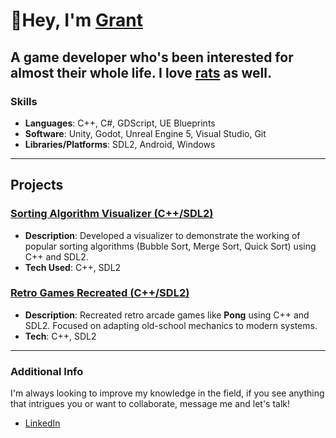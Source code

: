 # 👋Hey, I'm <a href="https://theatricalgrant.github.io/#/projects">Grant</a></h1> 
## A game developer who's been interested for almost their whole life. I love <a href="www.rativerse.com">rats</a> as well.

### Skills
- **Languages**: C++, C#, GDScript, UE Blueprints
- **Software**: Unity, Godot, Unreal Engine 5, Visual Studio, Git
- **Libraries/Platforms**: SDL2, Android, Windows

---

## Projects
### [Sorting Algorithm Visualizer (C++/SDL2)](https://github.com/TheatricalGrant/Sorting-Algorithm-Visualizer)
- **Description**: Developed a visualizer to demonstrate the working of popular sorting algorithms (Bubble Sort, Merge Sort, Quick Sort) using C++ and SDL2.
- **Tech Used**: C++, SDL2

### [Retro Games Recreated (C++/SDL2)](https://github.com/TheatricalGrant/RetroGamesRecreated)
- **Description**: Recreated retro arcade games like **Pong** using C++ and SDL2. Focused on adapting old-school mechanics to modern systems.
- **Tech**: C++, SDL2

---

### Additional Info
I'm always looking to improve my knowledge in the field, if you see anything that intrigues you or want to collaborate, message me and let's talk!
- [LinkedIn](https://www.linkedin.com/in/grantdavis110/)  
